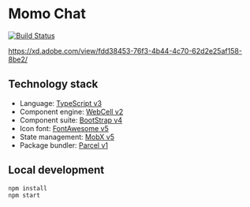 # Momo Chat

[![Build Status](https://travis-ci.com/Akagilnc/momo-web.svg?branch=master)][1]

https://xd.adobe.com/view/fdd38453-76f3-4b44-4c70-62d2e25af158-8be2/

## Technology stack

-   Language: [TypeScript v3][2]
-   Component engine: [WebCell v2][3]
-   Component suite: [BootStrap v4][4]
-   Icon font: [FontAwesome v5][5]
-   State management: [MobX v5][6]
-   Package bundler: [Parcel v1][7]

## Local development

```shell
npm install
npm start
```

[1]: https://travis-ci.com/Akagilnc/momo-web
[2]: https://typescriptlang.org
[3]: https://web-cell.dev/
[4]: https://getbootstrap.com
[5]: https://fontawesome.com
[6]: https://mobx.js.org
[7]: https://parceljs.org
